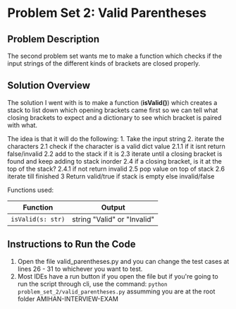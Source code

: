 # Problem Set 2: Valid Parentheses
 ## Problem Description
The second problem set wants me to make a function which checks if the input strings of the different kinds of brackets are closed properly.

 ## Solution Overview
 The solution I went with is to make a function (<b>isValid()</b>) which creates a stack to list down which opening brackets came first so we can tell what closing brackets to expect and a dictionary to see which bracket is paired with what.

 The idea is that it will do the following:
    1. Take the input string
    2. iterate the characters
    2.1 check if the character is a valid dict value
    2.1.1 if it isnt return false/invalid
    2.2 add to the stack if it is
    2.3 iterate until a closing bracket is found and keep adding to stack inorder
    2.4 if a closing bracket, is it at the top of the stack?
    2.4.1 if not return invalid
    2.5 pop value on top of stack
    2.6 iterate till finished
    3 Return valid/true if stack is empty else invalid/false




 Functions used: 


 | Function  | Output |
| ------------- | ------------- |
|  `isValid(s: str)` | string "Valid" or "Invalid" |


 ## Instructions to Run the Code
1. Open the file valid_parentheses.py and you can change the test cases at lines 26 - 31 to whichever you want to test.
2. Most IDEs have a run button if you open the file but if you're going to run the script through cli, use the command: 
    ```python problem_set_2/valid_parentheses.py```
assumming you are at the root folder AMIHAN-INTERVIEW-EXAM